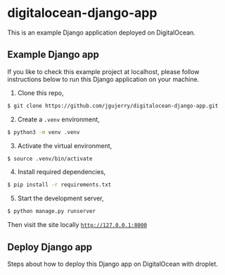 # digitalocean-django-app

This is an example Django application deployed on DigitalOcean.


## Example Django app

If you like to check this example project at localhost, please follow instructions below to run this Django application on your machine.

1. Clone this repo,

```bash
$ git clone https://github.com/jgujerry/digitalocean-django-app.git
```

2. Create a `.venv` environment,
```bash
$ python3 -m venv .venv
```

3. Activate the virtual environment,
```bash
$ source .venv/bin/activate
```

4. Install required dependencies,

```bash
$ pip install -r requirements.txt
```

5. Start the development server,

```bash
$ python manage.py runserver
```

Then visit the site locally [`http://127.0.0.1:8000`](http://127.0.0.1:8000)


## Deploy Django app


Steps about how to deploy this Django app on DigitalOcean with droplet.


